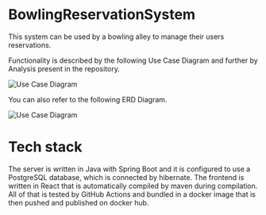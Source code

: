 # BowlingReservationSystem

This system can be used by a bowling alley to manage their users reservations.

Functionality is described by the following Use Case Diagram and further by Analysis present in the repository.

![Use Case Diagram](https://drive.google.com/uc?export=view&id=1hj5hHYzzj_LsvGsLT8bA0t_EdzgbdIJz)

You can also refer to the following ERD Diagram.

![Use Case Diagram](https://drive.google.com/uc?export=view&id=1QyL_qiP26h3APjhSeEyRlHpTwHblvBV3)

# Tech stack

The server is written in Java with Spring Boot and it is configured to use a PostgreSQL database, which is connected by hibernate.
The frontend is written in React that is automatically compiled by maven during compilation.
All of that is tested by GitHub Actions and bundled in a docker image that is then pushed and published on docker hub.
